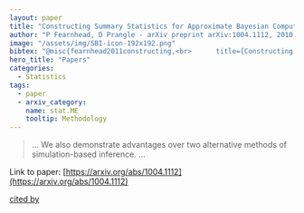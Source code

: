 ```yaml
---
layout: paper
title: "Constructing Summary Statistics for Approximate Bayesian Computation: Semi-automatic ABC"
author: "P Fearnhead, D Prangle - arXiv preprint arXiv:1004.1112, 2010 - arxiv.org"
image: "/assets/img/SBI-icon-192x192.png"
bibtex: "@misc{fearnhead2011constructing,<br>      title={Constructing Summary Statistics for Approximate Bayesian Computation: Semi-automatic ABC}, <br>      author={Paul Fearnhead and Dennis Prangle},<br>      year={2011},<br>      eprint={1004.1112},<br>      archivePrefix={arXiv},<br>      primaryClass={stat.ME}<br>}"
hero_title: "Papers"
categories:
  - Statistics
tags:
  - paper
  - arxiv_category:
    name: stat.ME
    tooltip: Methodology
---
```

>… We also demonstrate advantages over two alternative methods of simulation-based inference. …

Link to paper: [https://arxiv.org/abs/1004.1112](https://arxiv.org/abs/1004.1112)

[cited by](https://scholar.google.com/scholar?cites=5137025473292912756&as_sdt=2005&sciodt=0,5&hl=en&num=20)
